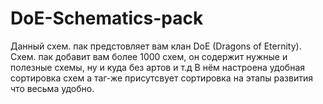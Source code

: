 # DoE-Schematics-pack
Данный схем. пак предстовляет вам клан DoE (Dragons of Eternity). Cхем. пак добавит вам более 1000 схем, он содержит нужные и полезные схемы, ну и куда без артов и т.д В нём настроена удобная сортировка схем а таг-же присутсвует сортировка на этапы развития что весьма удобно.

